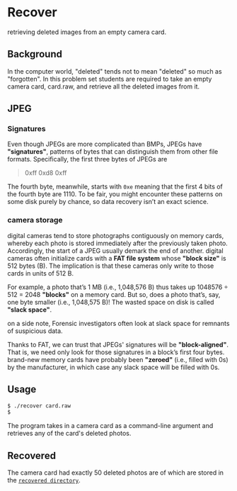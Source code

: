 # Recover

retrieving deleted images from an empty camera card.

## Background

In the computer world, "deleted" tends not to mean "deleted" so much as "forgotten". In this problem set students are required to take an empty camera card, card.raw, and retrieve all the deleted images from it.

## JPEG

### Signatures

Even though JPEGs are more complicated than BMPs, JPEGs have **"signatures"**, patterns of bytes that can distinguish them from other file formats. Specifically, the first three bytes of JPEGs are

> 0xff 0xd8 0xff

The fourth byte, meanwhile, starts with `0xe` meaning that the first 4 bits of the fourth byte are 1110. To be fair, you might encounter these patterns on some disk purely by chance, so data recovery isn’t an exact science.

### camera storage

digital cameras tend to store photographs contiguously on memory cards, whereby each photo is stored immediately after the previously taken photo. Accordingly, the start of a JPEG usually demark the end of another. digital cameras often initialize cards with a **FAT file system** whose **"block size"** is 512 bytes (B). The implication is that these cameras only write to those cards in units of 512 B.

For example, a photo that’s 1 MB (i.e., 1,048,576 B) thus takes up 1048576 ÷ 512 = 2048 **"blocks"** on a memory card. But so, does a photo that’s, say, one byte smaller (i.e., 1,048,575 B)! The wasted space on disk is called **"slack space"**.

on a side note, Forensic investigators often look at slack space for remnants of suspicious data.

Thanks to FAT, we can trust that JPEGs' signatures will be **"block-aligned"**. That is, we need only look for those signatures in a block’s first four bytes. brand-new memory cards have probably been **"zeroed"** (i.e., filled with 0s) by the manufacturer, in which case any slack space will be filled with 0s.

## Usage

```bash
$ ./recover card.raw
$
```

The program takes in a camera card as a command-line argument and retrieves any of the card's deleted photos.

## Recovered

The camera card had exactly 50 deleted photos are of which are stored in the [`recovered directory`](recovered).
